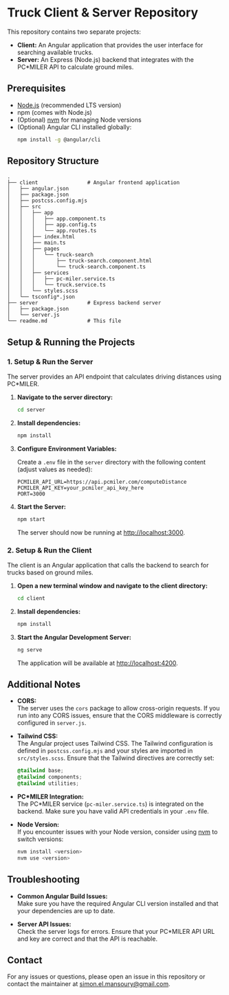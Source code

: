 # Truck Client & Server Repository

This repository contains two separate projects:

- **Client:** An Angular application that provides the user interface for searching available trucks.
- **Server:** An Express (Node.js) backend that integrates with the PC\*MILER API to calculate ground miles.

## Prerequisites

- [Node.js](https://nodejs.org/) (recommended LTS version)
- npm (comes with Node.js)
- (Optional) [nvm](https://github.com/nvm-sh/nvm) for managing Node versions
- (Optional) Angular CLI installed globally:
  ```bash
  npm install -g @angular/cli
  ```

## Repository Structure

```
.
├── client                # Angular frontend application
│   ├── angular.json
│   ├── package.json
│   ├── postcss.config.mjs
│   ├── src
│   │   ├── app
│   │   │   ├── app.component.ts
│   │   │   ├── app.config.ts
│   │   │   └── app.routes.ts
│   │   ├── index.html
│   │   ├── main.ts
│   │   ├── pages
│   │   │   └── truck-search
│   │   │       ├── truck-search.component.html
│   │   │       └── truck-search.component.ts
│   │   ├── services
│   │   │   ├── pc-miler.service.ts
│   │   │   └── truck.service.ts
│   │   └── styles.scss
│   └── tsconfig*.json
├── server                # Express backend server
│   ├── package.json
│   └── server.js
└── readme.md             # This file
```

## Setup & Running the Projects

### 1. Setup & Run the Server

The server provides an API endpoint that calculates driving distances using PC\*MILER.

1. **Navigate to the server directory:**

   ```bash
   cd server
   ```

2. **Install dependencies:**

   ```bash
   npm install
   ```

3. **Configure Environment Variables:**

   Create a `.env` file in the `server` directory with the following content (adjust values as needed):

   ```env
   PCMILER_API_URL=https://api.pcmiler.com/computeDistance
   PCMILER_API_KEY=your_pcmiler_api_key_here
   PORT=3000
   ```

4. **Start the Server:**
   ```bash
   npm start
   ```
   The server should now be running at [http://localhost:3000](http://localhost:3000).

### 2. Setup & Run the Client

The client is an Angular application that calls the backend to search for trucks based on ground miles.

1. **Open a new terminal window and navigate to the client directory:**

   ```bash
   cd client
   ```

2. **Install dependencies:**

   ```bash
   npm install
   ```

3. **Start the Angular Development Server:**
   ```bash
   ng serve
   ```
   The application will be available at [http://localhost:4200](http://localhost:4200).

## Additional Notes

- **CORS:**  
  The server uses the `cors` package to allow cross-origin requests. If you run into any CORS issues, ensure that the CORS middleware is correctly configured in `server.js`.

- **Tailwind CSS:**  
  The Angular project uses Tailwind CSS. The Tailwind configuration is defined in `postcss.config.mjs` and your styles are imported in `src/styles.scss`. Ensure that the Tailwind directives are correctly set:

  ```scss
  @tailwind base;
  @tailwind components;
  @tailwind utilities;
  ```

- **PC\*MILER Integration:**  
  The PC\*MILER service (`pc-miler.service.ts`) is integrated on the backend. Make sure you have valid API credentials in your `.env` file.

- **Node Version:**  
  If you encounter issues with your Node version, consider using [nvm](https://github.com/nvm-sh/nvm) to switch versions:
  ```bash
  nvm install <version>
  nvm use <version>
  ```

## Troubleshooting

- **Common Angular Build Issues:**  
  Make sure you have the required Angular CLI version installed and that your dependencies are up to date.

- **Server API Issues:**  
  Check the server logs for errors. Ensure that your PC\*MILER API URL and key are correct and that the API is reachable.

## Contact

For any issues or questions, please open an issue in this repository or contact the maintainer at [simon.el.mansoury@gmail.com](mailto:simon.el.mansoury@gmail.com).
